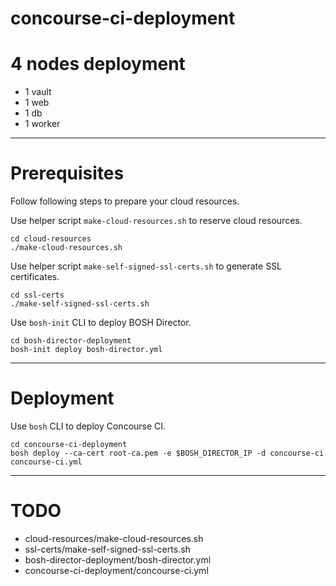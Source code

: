 # concourse-ci-deployment

# 4 nodes deployment

* 1 vault
* 1 web
* 1 db
* 1 worker

---

# Prerequisites

Follow following steps to prepare your cloud resources.

Use helper script `make-cloud-resources.sh` to reserve cloud resources.

```
cd cloud-resources
./make-cloud-resources.sh
```

Use helper script `make-self-signed-ssl-certs.sh` to generate SSL certificates.

```
cd ssl-certs
./make-self-signed-ssl-certs.sh
```

Use `bosh-init` CLI to deploy BOSH Director.

```
cd bosh-director-deployment
bosh-init deploy bosh-director.yml
```

---

# Deployment

Use `bosh` CLI to deploy Concourse CI.

```
cd concourse-ci-deployment
bosh deploy --ca-cert root-ca.pem -e $BOSH_DIRECTOR_IP -d concourse-ci concourse-ci.yml
```

---

# TODO

* cloud-resources/make-cloud-resources.sh
* ssl-certs/make-self-signed-ssl-certs.sh
* bosh-director-deployment/bosh-director.yml
* concourse-ci-deployment/concourse-ci.yml
